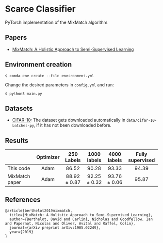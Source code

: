 # Scarce Classifier

PyTorch implementation of the MixMatch algorithm.

## Papers

- [MixMatch: A Holistic Approach to Semi-Supervised Learning](https://arxiv.org/abs/1905.02249)
<!---- [Unsupervised Representation Learning by Predicting Image Rotations](https://arxiv.org/abs/1803.07728) -->

## Environment creation

```
$ conda env create --file environment.yml
```
Change the desired parameters in ```config.yml``` and run:

```
$ python3 main.py
```
## Datasets
- [CIFAR-10](http://www.cs.toronto.edu/~kriz/cifar.html): The dataset gets downloaded automatically in ```data/cifar-10-batches-py```, if it has not been downloaded before.


## Results 
| | Optimizer | 250 Labels | 1000 labels| 4000 labels| Fully supervised |
|:---|:---:|:---:|:---:|:---:|:---:|
|This code | Adam | 86.52 | 90.28 | 93.33 | 94.39 |
|MixMatch paper | Adam | 88.92 ± 0.87 | 92.25 ± 0.32| 93.76 ± 0.06|95.87|

## References
```
@article{berthelot2019mixmatch,
  title={MixMatch: A Holistic Approach to Semi-Supervised Learning},
  author={Berthelot, David and Carlini, Nicholas and Goodfellow, Ian and Papernot, Nicolas and Oliver, Avital and Raffel, Colin},
  journal={arXiv preprint arXiv:1905.02249},
  year={2019}
}
```
